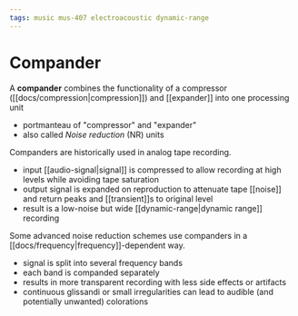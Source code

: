 ```yaml
---
tags: music mus-407 electroacoustic dynamic-range
---
```


# Compander

A **compander** combines the functionality of a compressor ([[docs/compression|compression]]) and [[expander]] into one processing unit

- portmanteau of "compressor" and "expander"
- also called _Noise reduction_ (NR) units

Companders are historically used in analog tape recording.

- input [[audio-signal|signal]] is compressed to allow recording at high levels while avoiding tape saturation
- output signal is expanded on reproduction to attenuate tape [[noise]] and return peaks and [[transient]]s to original level
- result is a low-noise but wide [[dynamic-range|dynamic range]] recording

Some advanced noise reduction schemes use companders in a [[docs/frequency|frequency]]-dependent way.

- signal is split into several frequency bands
- each band is companded separately
- results in more transparent recording with less side effects or artifacts
- continuous glissandi or small irregularities can lead to audible (and potentially unwanted) colorations
